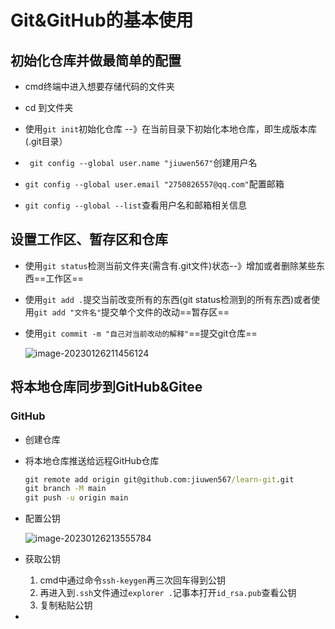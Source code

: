 # Git&GitHub的基本使用

## 初始化仓库并做最简单的配置

* cmd终端中进入想要存储代码的文件夹

* cd 到文件夹

* 使用`git init`初始化仓库 --》在当前目录下初始化本地仓库，即生成版本库(.git目录）

* ` git config --global user.name "jiuwen567"`创建用户名

* `git config --global user.email "2750826557@qq.com"`配置邮箱

* `git config --global --list`查看用户名和邮箱相关信息

  

## 设置工作区、暂存区和仓库

* 使用`git status`检测当前文件夹(需含有.git文件)状态--》增加或者删除某些东西==工作区==

* 使用`git add .`提交当前改变所有的东西(git status检测到的所有东西)或者使用`git add "文件名"`提交单个文件的改动==暂存区==

* 使用`git commit -m "自己对当前改动的解释"`==提交git仓库==

  ![image-20230126211456124](https://typora567.oss-cn-chengdu.aliyuncs.com/temp_picture/image-20230126211456124.png)

  

## 将本地仓库同步到GitHub&Gitee

### GitHub

* 创建仓库

* 将本地仓库推送给远程GitHub仓库

  ```cmd
  git remote add origin git@github.com:jiuwen567/learn-git.git
  git branch -M main
  git push -u origin main
  ```

* 配置公钥

  ![image-20230126213555784](https://typora567.oss-cn-chengdu.aliyuncs.com/temp_picture/image-20230126213555784.png)

* 获取公钥
  1. cmd中通过命令`ssh-keygen`再三次回车得到公钥
  2. 再进入到`.ssh`文件通过`explorer .`记事本打开`id_rsa.pub`查看公钥
  3. 复制粘贴公钥
* 

